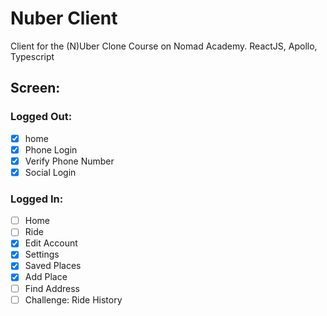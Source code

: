 # Nuber Client

Client for the (N)Uber Clone Course on Nomad Academy. ReactJS, Apollo, Typescript

## Screen:

### Logged Out:

- [x] home
- [x] Phone Login
- [x] Verify Phone Number
- [x] Social Login

### Logged In:

- [ ] Home
- [ ] Ride
- [x] Edit Account
- [x] Settings
- [x] Saved Places
- [x] Add Place
- [ ] Find Address
- [ ] Challenge: Ride History
